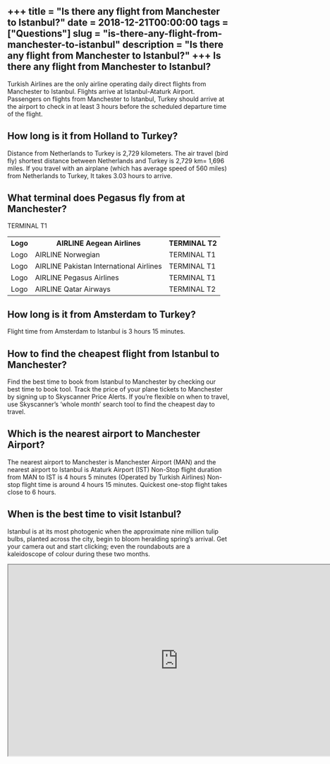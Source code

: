 +++
title = "Is there any flight from Manchester to Istanbul?"
date = 2018-12-21T00:00:00
tags = ["Questions"]
slug = "is-there-any-flight-from-manchester-to-istanbul"
description = "Is there any flight from Manchester to Istanbul?"
+++
Is there any flight from Manchester to Istanbul?
------------------------------------------------

Turkish Airlines are the only airline operating daily direct flights from Manchester to Istanbul. Flights arrive at Istanbul-Ataturk Airport. Passengers on flights from Manchester to Istanbul, Turkey should arrive at the airport to check in at least 3 hours before the scheduled departure time of the flight.

How long is it from Holland to Turkey?
--------------------------------------

Distance from Netherlands to Turkey is 2,729 kilometers. The air travel (bird fly) shortest distance between Netherlands and Turkey is 2,729 km= 1,696 miles. If you travel with an airplane (which has average speed of 560 miles) from Netherlands to Turkey, It takes 3.03 hours to arrive.

What terminal does Pegasus fly from at Manchester?
--------------------------------------------------

TERMINAL T1

<table><tr><th>Logo</th><th>AIRLINE Aegean Airlines</th><th>TERMINAL T2</th></tr><tr><td>Logo</td><td>AIRLINE Norwegian</td><td>TERMINAL T1</td></tr><tr><td>Logo</td><td>AIRLINE Pakistan International Airlines</td><td>TERMINAL T1</td></tr><tr><td>Logo</td><td>AIRLINE Pegasus Airlines</td><td>TERMINAL T1</td></tr><tr><td>Logo</td><td>AIRLINE Qatar Airways</td><td>TERMINAL T2</td></tr></table>

How long is it from Amsterdam to Turkey?
----------------------------------------

Flight time from Amsterdam to Istanbul is 3 hours 15 minutes.

How to find the cheapest flight from Istanbul to Manchester?
------------------------------------------------------------

Find the best time to book from Istanbul to Manchester by checking our best time to book tool. Track the price of your plane tickets to Manchester by signing up to Skyscanner Price Alerts. If you’re flexible on when to travel, use Skyscanner’s ‘whole month’ search tool to find the cheapest day to travel.

Which is the nearest airport to Manchester Airport?
---------------------------------------------------

The nearest airport to Manchester is Manchester Airport (MAN) and the nearest airport to Istanbul is Ataturk Airport (IST) Non-Stop flight duration from MAN to IST is 4 hours 5 minutes (Operated by Turkish Airlines) Non-stop flight time is around 4 hours 15 minutes. Quickest one-stop flight takes close to 6 hours.

When is the best time to visit Istanbul?
----------------------------------------

Istanbul is at its most photogenic when the approximate nine million tulip bulbs, planted across the city, begin to bloom heralding spring’s arrival. Get your camera out and start clicking; even the roundabouts are a kaleidoscope of colour during these two months.

<iframe allow="accelerometer; autoplay; clipboard-write; encrypted-media; gyroscope; picture-in-picture" allowfullscreen="" class="__youtube_prefs__  epyt-is-override  no-lazyload" data-no-lazy="1" data-origheight="433" data-origwidth="770" data-skipgform_ajax_framebjll="" height="433" id="_ytid_19566" loading="lazy" src="https://www.youtube.com/embed/dScz5pSEDA8?enablejsapi=1&autoplay=0&cc_load_policy=0&cc_lang_pref=&iv_load_policy=1&loop=0&modestbranding=0&rel=1&fs=1&playsinline=0&autohide=2&theme=dark&color=red&controls=1&" title="YouTube player" width="770"></iframe>